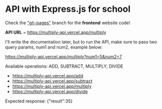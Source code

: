 # API with Express.js for school

Check the ["gh-pages"](https://github.com/CodyKoInABox/multiplyAPI/tree/gh-pages) branch for the **frontend** website code!

**API URL** = https://multiply-api.vercel.app/multiply  

I'll write the documentation later, but to run the API, make sure to pass two query params, num1 and num2, example below:

https://multiply-api.vercel.app/multiply?num1=5&num2=7

Available operations: ADD, SUBTRACT, MULTIPLY, DIVIDE
- https://multiply-api.vercel.app/add  
- https://multiply-api.vercel.app/subtract  
- https://multiply-api.vercel.app/multiply  
- https://multiply-api.vercel.app/divide  

Expected response: {"result":35}
